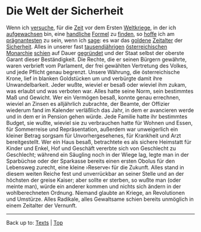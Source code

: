 # Die Welt der Sicherheit

Wenn ich [versuche](../../verbs/v/ve/versuchen.md), für die [Zeit](../../nouns/z/ze/Zeit.md) vor dem Ersten [Weltkriege](../../nouns/w/we/Weltkrieg.md), in der ich [aufgewachsen](../../verbs/a/au/aufwachsen.md) bin, eine [handliche](../../adjectives/h/ha/handlich.md) [Formel](../../nouns/f/fo/Formel.md) zu [finden](../../verbs/f/fi/finden.md), so [hoffe](../../verbs/h/ho/hoffen.md) ich am [prägnantesten](../../adjectives/p/pr/praegnant.md) zu sein, wenn ich [sage](../../verbs/s/sa/sagen.md): es war das [goldene](../../adjectives/g/go/golden.md) [Zeitalter](../../nouns/z/ze/Zeitalter.md) der [Sicherheit](../../nouns/s/si/Sicherheit.md). Alles in unserer fast [tausendjährigen](../../adjectives/t/ta/tausendjaehrig.md) [österreichischen](../../adjectives/oe/oes/oesterreichisch.md) [Monarchie](../../nouns/m/mo/Monarchie.md) [schien](../../verbs/s/sc/scheinen.md) auf Dauer [gegründet](../../adjectives/g/ge/gegruendet.md) und der Staat selbst der oberste Garant dieser Beständigkeit. Die Rechte, die er seinen Bürgern gewährte, waren verbrieft vom Parlament, der frei gewählten Vertretung des Volkes, und jede Pflicht genau begrenzt. Unsere Währung, die österreichische Krone, lief in blanken Goldstücken um und verbürgte damit ihre Unwandelbarkeit. Jeder wußte, wieviel er besaß oder wieviel ihm zukam, was erlaubt und was verboten war. Alles hatte seine Norm, sein bestimmtes Maß und Gewicht. Wer ein Vermögen besaß, konnte genau errechnen, wieviel an Zinsen es alljährlich zubrachte, der Beamte, der Offizier wiederum fand im Kalender verläßlich das Jahr, in dem er avancieren werde und in dem er in Pension gehen würde. Jede Familie hatte ihr bestimmtes Budget, sie wußte, wieviel sie zu verbrauchen hatte für Wohnen und Essen, für Sommerreise und Repräsentation, außerdem war unweigerlich ein kleiner Betrag sorgsam für Unvorhergesehenes, für Krankheit und Arzt bereitgestellt. Wer ein Haus besaß, betrachtete es als sichere Heimstatt für Kinder und Enkel, Hof und Geschäft vererbte sich von Geschlecht zu Geschlecht; während ein Säugling noch in der Wiege lag, legte man in der Sparbüchse oder der Sparkasse bereits einen ersten Obolus für den Lebensweg zurecht, eine kleine ›Reserve‹ für die Zukunft. Alles stand in diesem weiten Reiche fest und unverrückbar an seiner Stelle und an der höchsten der greise Kaiser; aber sollte er sterben, so wußte man (oder meinte man), würde ein anderer kommen und nichts sich ändern in der wohlberechneten Ordnung. Niemand glaubte an Kriege, an Revolutionen und Umstürze. Alles Radikale, alles Gewaltsame schien bereits unmöglich in einem Zeitalter der Vernunft.

----

Back up to: [Texts](../index.md) | [Top](../../index.md)
